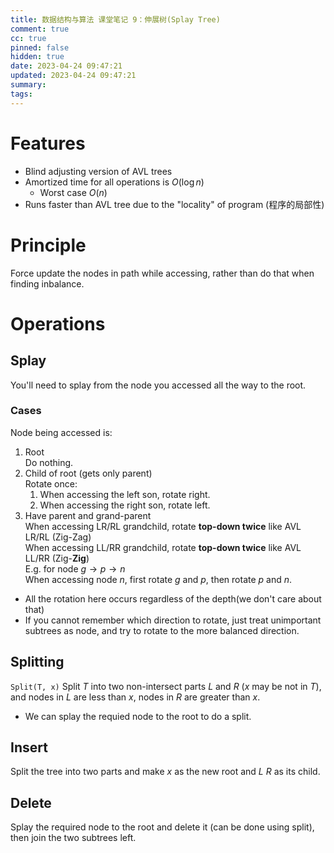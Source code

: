 ```yaml
---
title: 数据结构与算法 课堂笔记 9：伸展树(Splay Tree)
comment: true
cc: true
pinned: false
hidden: true
date: 2023-04-24 09:47:21
updated: 2023-04-24 09:47:21
summary:
tags:
---
```

# Features
* Blind adjusting version of AVL trees
* Amortized time for all operations is $O(\log n)$
	* Worst case $O(n)$
* Runs faster than AVL tree due to the "locality" of program (程序的局部性)
# Principle
Force update the nodes in path while accessing, rather than do that when finding inbalance.
# Operations
## Splay
You'll need to splay from the node you accessed all the way to the root.
### Cases
Node being accessed is:
1. Root\
	Do nothing.
2. Child of root (gets only parent)\
	Rotate once:
	1. When accessing the left son, rotate right.
	2. When accessing the right son, rotate left.
3. Have parent and grand-parent\
	When accessing LR/RL grandchild, rotate **top-down twice** like AVL LR/RL (Zig-Zag)\
	When accessing LL/RR grandchild, rotate **top-down twice** like AVL LL/RR (Zig-**Zig**)\
	E.g. for node $g\rightarrow p\rightarrow n$\
	When accessing node $n$, first rotate $g$ and $p$, then rotate $p$ and $n$.
* All the rotation here occurs regardless of the depth(we don't care about that)
* If you cannot remember which direction to rotate, just treat unimportant subtrees as node, and try to rotate to the more balanced direction.

## Splitting
`Split(T, x)` Split $T$ into two non-intersect parts $L$ and $R$ ($x$ may be not in $T$), and nodes in $L$ are less than $x$, nodes in $R$ are greater than $x$.
* We can splay the requied node to the root to do a split.

## Insert
Split the tree into two parts and make $x$ as the new root and $L$ $R$ as its child.

## Delete
Splay the required node to the root and delete it (can be done using split), then join the two subtrees left.
